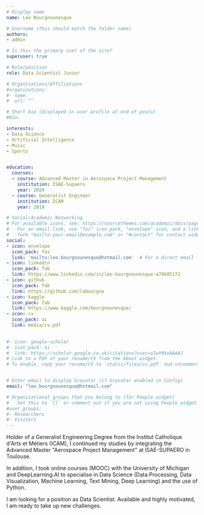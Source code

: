 ```yaml
---
# Display name
name: Léo Bourgnounesque

# Username (this should match the folder name)
authors:
- admin

# Is this the primary user of the site?
superuser: true

# Role/position
role: Data Scientist Junior

# Organizations/Affiliations
#organizations:
#- name: 
#  url: ""

# Short bio (displayed in user profile at end of posts)
#bio: 

interests:
- Data Science
- Artificial Intelligence
- Music
- Sports


education:
  courses:
  - course: Advanced Master in Aerospace Project Management
    institution: ISAE-Supaero
    year: 2020
  - course: Generalist Engineer
    institution: ICAM
    year: 2019

# Social/Academic Networking
# For available icons, see: https://sourcethemes.com/academic/docs/page-builder/#icons
#   For an email link, use "fas" icon pack, "envelope" icon, and a link in the
#   form "mailto:your-email@example.com" or "#contact" for contact widget.
social:
- icon: envelope
  icon_pack: fas
  link: 'mailto:leo.bourgnounesque@hotmail.com'  # For a direct email link, use "mailto:test@example.org".
- icon: linkedin
  icon_pack: fab
  link: https://www.linkedin.com/in/léo-bourgnounesque-a70685172
- icon: github
  icon_pack: fab
  link: https://github.com/labourgne
- icon: kaggle
  icon_pack: fab
  link: https://www.kaggle.com/bourgnounesque/
- icon: cv
  icon_pack: ai
  link: media/cv.pdf

  
#- icon: google-scholar
#  icon_pack: ai
#  link: https://scholar.google.co.uk/citations?user=sIwtMXoAAAAJ
# Link to a PDF of your resume/CV from the About widget.
# To enable, copy your resume/CV to `static/files/cv.pdf` and uncomment the lines below.


# Enter email to display Gravatar (if Gravatar enabled in Config)
email: "leo.bourgnounesque@hotmail.com"

# Organizational groups that you belong to (for People widget)
#   Set this to `[]` or comment out if you are not using People widget.
#user_groups:
#- Researchers
#- Visitors
---
```


Holder of a Generalist Engineering Degree from the Institut Catholique d'Arts et Métiers (ICAM), I continued my studies by integrating the Advanced Master "Aerospace Project Management" at ISAE-SUPAERO in Toulouse. 

In addition, I took online courses (MOOC) with the University of Michigan and DeepLearning.AI to specialise in Data Science (Data Processing, Data Visualization, Machine Learning, Text Mining, Deep Learning) and the use of Python.

I am looking for a position as Data Scientist. Available and highly motivated, I am ready to take up new challenges.
